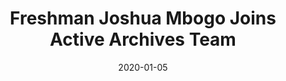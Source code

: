 ---
category: frontpage
title: "Freshman Joshua Mbogo Joins Active Archives Team" 
thumbnail: /assets/images/josh.jpg
date: 2020-01-05
---